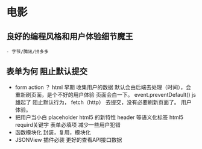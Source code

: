 # 电影

## 良好的编程风格和用户体验细节魔王
    - 字节/腾讯/拼多多

## 表单为何 阻止默认提交
- form action ？
  html 早期 收集用户的数据 默认会由后端去处理（时间），会重新刷页面，是个不好的用户体验
  页面会白一下。
  event.preventDefault() js雄起了 阻止默认行为， fetch（http） 去提交，没有必要刷新页面了。
  用户体验。
- 把用户当小白
  placeholder html5 的新特性
  header 等语义化标签 html5
  requird关键字 表单必填项 减少一些用户犯错
- 函数模块化 
  封装，复用，模块化 
- JSONView 插件必装 更好的查看API接口数据